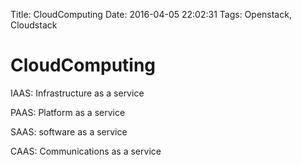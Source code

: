 Title: CloudComputing
Date: 2016-04-05 22:02:31
Tags: Openstack, Cloudstack



# CloudComputing

IAAS: Infrastructure as a service

PAAS: Platform as a service

SAAS: software as a service

CAAS: Communications as a service
